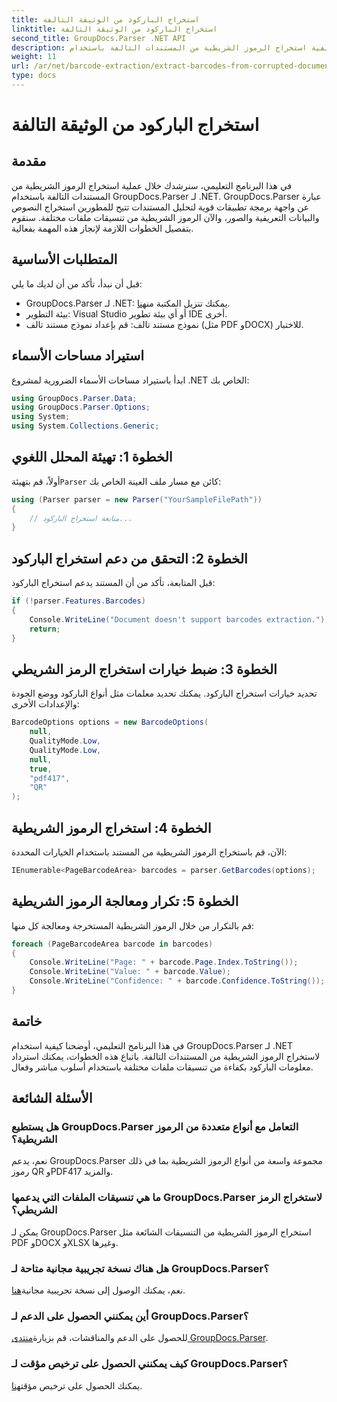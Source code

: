 ```yaml
---
title: استخراج الباركود من الوثيقة التالفة
linktitle: استخراج الباركود من الوثيقة التالفة
second_title: GroupDocs.Parser .NET API
description: تعرف على كيفية استخراج الرموز الشريطية من المستندات التالفة باستخدام GroupDocs.Parser لـ .NET. برنامج تعليمي شامل مع تعليمات خطوة بخطوة.
weight: 11
url: /ar/net/barcode-extraction/extract-barcodes-from-corrupted-document/
type: docs
---
```

# استخراج الباركود من الوثيقة التالفة

## مقدمة
في هذا البرنامج التعليمي، سنرشدك خلال عملية استخراج الرموز الشريطية من المستندات التالفة باستخدام GroupDocs.Parser لـ .NET. GroupDocs.Parser عبارة عن واجهة برمجة تطبيقات قوية لتحليل المستندات تتيح للمطورين استخراج النصوص والبيانات التعريفية والصور، والآن الرموز الشريطية من تنسيقات ملفات مختلفة. سنقوم بتفصيل الخطوات اللازمة لإنجاز هذه المهمة بفعالية.
## المتطلبات الأساسية
قبل أن نبدأ، تأكد من أن لديك ما يلي:
-  GroupDocs.Parser لـ .NET: يمكنك تنزيل المكتبة من[هنا](https://releases.groupdocs.com/parser/net/).
- بيئة التطوير: Visual Studio أو أي بيئة تطوير IDE أخرى.
- نموذج مستند تالف: قم بإعداد نموذج مستند تالف (مثل PDF وDOCX) للاختبار.

## استيراد مساحات الأسماء
ابدأ باستيراد مساحات الأسماء الضرورية لمشروع .NET الخاص بك:
```csharp
using GroupDocs.Parser.Data;
using GroupDocs.Parser.Options;
using System;
using System.Collections.Generic;
```
## الخطوة 1: تهيئة المحلل اللغوي
 أولاً، قم بتهيئة`Parser` كائن مع مسار ملف العينة الخاص بك:
```csharp
using (Parser parser = new Parser("YourSampleFilePath"))
{
    // متابعة استخراج الباركود...
}
```
## الخطوة 2: التحقق من دعم استخراج الباركود
قبل المتابعة، تأكد من أن المستند يدعم استخراج الباركود:
```csharp
if (!parser.Features.Barcodes)
{
    Console.WriteLine("Document doesn't support barcodes extraction.");
    return;
}
```
## الخطوة 3: ضبط خيارات استخراج الرمز الشريطي
تحديد خيارات استخراج الباركود. يمكنك تحديد معلمات مثل أنواع الباركود ووضع الجودة والإعدادات الأخرى:
```csharp
BarcodeOptions options = new BarcodeOptions(
    null,
    QualityMode.Low,
    QualityMode.Low,
    null,
    true,
    "pdf417",
    "QR"
);
```
## الخطوة 4: استخراج الرموز الشريطية
الآن، قم باستخراج الرموز الشريطية من المستند باستخدام الخيارات المحددة:
```csharp
IEnumerable<PageBarcodeArea> barcodes = parser.GetBarcodes(options);
```
## الخطوة 5: تكرار ومعالجة الرموز الشريطية
قم بالتكرار من خلال الرموز الشريطية المستخرجة ومعالجة كل منها:
```csharp
foreach (PageBarcodeArea barcode in barcodes)
{
    Console.WriteLine("Page: " + barcode.Page.Index.ToString());
    Console.WriteLine("Value: " + barcode.Value);
    Console.WriteLine("Confidence: " + barcode.Confidence.ToString());
}
```

## خاتمة
في هذا البرنامج التعليمي، أوضحنا كيفية استخدام GroupDocs.Parser لـ .NET لاستخراج الرموز الشريطية من المستندات التالفة. باتباع هذه الخطوات، يمكنك استرداد معلومات الباركود بكفاءة من تنسيقات ملفات مختلفة باستخدام أسلوب مباشر وفعال.

## الأسئلة الشائعة
### هل يستطيع GroupDocs.Parser التعامل مع أنواع متعددة من الرموز الشريطية؟
نعم، يدعم GroupDocs.Parser مجموعة واسعة من أنواع الرموز الشريطية بما في ذلك رموز QR وPDF417 والمزيد.
### ما هي تنسيقات الملفات التي يدعمها GroupDocs.Parser لاستخراج الرمز الشريطي؟
يمكن لـ GroupDocs.Parser استخراج الرموز الشريطية من التنسيقات الشائعة مثل PDF وDOCX وXLSX وغيرها.
### هل هناك نسخة تجريبية مجانية متاحة لـ GroupDocs.Parser؟
 نعم، يمكنك الوصول إلى نسخة تجريبية مجانية[هنا](https://releases.groupdocs.com/).
### أين يمكنني الحصول على الدعم لـ GroupDocs.Parser؟
 للحصول على الدعم والمناقشات، قم بزيارة[منتدى GroupDocs.Parser](https://forum.groupdocs.com/c/parser/17).
### كيف يمكنني الحصول على ترخيص مؤقت لـ GroupDocs.Parser؟
 يمكنك الحصول على ترخيص مؤقت[هنا](https://purchase.groupdocs.com/temporary-license/).